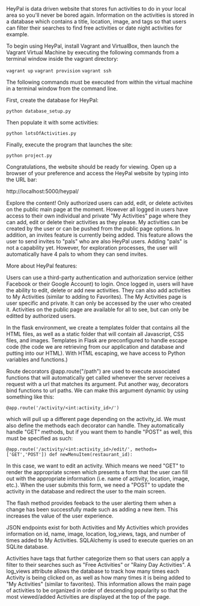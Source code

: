 HeyPal is data driven website that stores fun activities to do in your local area so you'll never be bored again. Information on the activities is stored in a database which contains a title, location, image, and tags so that users can filter their searches to find free activities or date night activities for example.

To begin using HeyPal, install Vagrant and VirtualBox, then launch the Vagrant Virtual Machine by executing the following commands from a terminal window inside the vagrant directory:

`vagrant up`
`vagrant provision`
`vagrant ssh`

The following commands must be executed from within the virtual machine in a terminal window from the command line.

First, create the database for HeyPal:

`python database_setup.py`

Then populate it with some activities:

`python lotsOfActivities.py`

Finally, execute the program that launches the site:

`python project.py`

Congratulations, the website should be ready for viewing. Open up a browser of your preference and access the HeyPal website by typing into the URL bar:

http://localhost:5000/heypal/

Explore the content! Only authorized users can add, edit, or delete activites on the public main page at the moment. However all logged in users have access to their own individual and private "My Activities" page where they can add, edit or delete their activities as they please. My activities can be created by the user or can be pushed from the public page options. In addition, an invites feature is currently being added. This feature allows the user to send invites to "pals" who are also HeyPal users. Adding "pals" is not a capability yet. However, for exploration processes, the user will automatically have 4 pals to whom they can send invites.

More about HeyPal features:

Users can use a third-party authentication and authorization service (either Facebook or their Google Account) to login. Once logged in, users will have the ability to edit, delete or add new activities. They can also add activities to My Activities (similar to adding to Favorites). The My Activities page is user specific and private. It can only be accessed by the user who created it. Activities on the public page are available for all to see, but can only be editted by authorized users. 

In the flask environment, we create a templates folder that contains all the HTML files, as well as a static folder that will contain all Javascript, CSS files, and images. Templates in Flask are preconfigured to handle escape code (the code we are retrieving from our application and database and putting into our HTML). With HTML escaping, we have access to Python variables and functions.) 

Route decorators @app.route("/path") are used to execute associated functions that will automatically get called whenever the server receives a request with a url that matches its argument. Put another way, decorators bind functions to url paths. We can make this argument dynamic by using something like this: 

`@app.route('/activity/<int:activity_id>/')`

which will pull up a different page depending on the activity_id. We must also define the methods each decorator can handle. They automatically handle "GET" methods, but if you want them to handle "POST" as well, this must be specified as such:

`@app.route('/activity/<int:activity_id>/edit/', methods=['GET','POST'])
def newMenuItem(restaurant_id):`

In this case, we want to edit an activity. Which means we need "GET" to render the appropriate screen which presents a form that the user can fill out with the appropriate information (i.e. name of activity, location, image, etc.). When the user submits this form, we need a "POST" to update the activity in the database and redirect the user to the main screen.

The flash method provides feeback to the user alerting them when a change has been successfully made such as adding a new item. This increases the value of the user experience.

JSON endpoints exist for both Activities and My Activities which provides information on id, name, image, location, log_views, tags, and number of times added to My Activities. SQLAlchemy is used to execute queries on an SQLite database.

Activities have tags that further categorize them so that users can apply a filter to their searches such as "Free Activities" or "Rainy Day Activities". A log_views attribute allows the database to track how many times each Activity is being clicked on, as well as how many times it is being added to "My Activities" (similar to favorites). This information allows the main page of activities to be organized in order of descending popularity so that the most viewed/added Activities are displayed at the top of the page.






